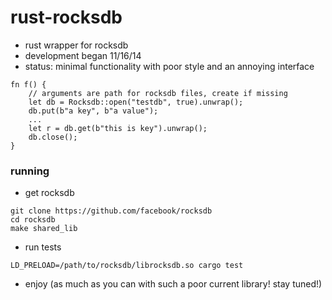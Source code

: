 rust-rocksdb
============

* rust wrapper for rocksdb
* development began 11/16/14
* status: minimal functionality with poor style and an annoying interface

```
fn f() {
    // arguments are path for rocksdb files, create if missing
    let db = Rocksdb::open("testdb", true).unwrap();
    db.put(b"a key", b"a value");
    ...
    let r = db.get(b"this is key").unwrap();
    db.close();
}
```

### running
- get rocksdb
```
git clone https://github.com/facebook/rocksdb
cd rocksdb
make shared_lib
```
- run tests
```
LD_PRELOAD=/path/to/rocksdb/librocksdb.so cargo test
```
- enjoy (as much as you can with such a poor current library!  stay tuned!)
